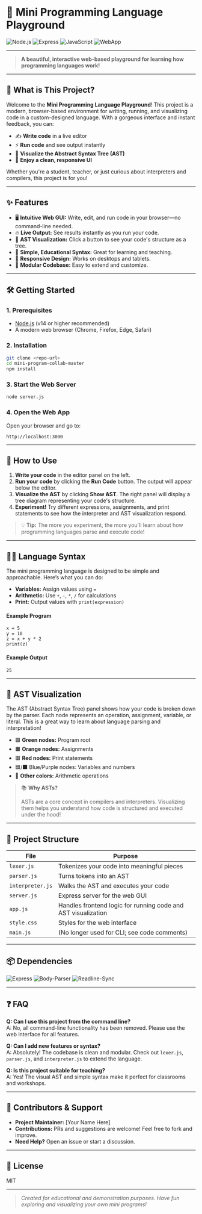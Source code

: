 # 🌟 Mini Programming Language Playground

![Node.js](https://img.shields.io/badge/Node.js-14%2B-green?logo=node.js)
![Express](https://img.shields.io/badge/Express-Web%20Server-lightgrey?logo=express)
![JavaScript](https://img.shields.io/badge/JavaScript-ES6%2B-yellow?logo=javascript)
![WebApp](https://img.shields.io/badge/Web%20App-HTML%2FCSS%2FJS-orange?logo=html5)

---

> **A beautiful, interactive web-based playground for learning how programming languages work!**

---

## 🚀 What is This Project?

Welcome to the **Mini Programming Language Playground**! This project is a modern, browser-based environment for writing, running, and visualizing code in a custom-designed language. With a gorgeous interface and instant feedback, you can:

- ✍️ **Write code** in a live editor
- ⚡ **Run code** and see output instantly
- 🌳 **Visualize the Abstract Syntax Tree (AST)**
- 🎨 **Enjoy a clean, responsive UI**

Whether you're a student, teacher, or just curious about interpreters and compilers, this project is for you!

---

## ✨ Features

- 🖥️ **Intuitive Web GUI:** Write, edit, and run code in your browser—no command-line needed.
- 🔥 **Live Output:** See results instantly as you run your code.
- 🌳 **AST Visualization:** Click a button to see your code's structure as a tree.
- 🎯 **Simple, Educational Syntax:** Great for learning and teaching.
- 📱 **Responsive Design:** Works on desktops and tablets.
- 🧩 **Modular Codebase:** Easy to extend and customize.

---

## 🛠️ Getting Started

### 1. Prerequisites
- [Node.js](https://nodejs.org/) (v14 or higher recommended)
- A modern web browser (Chrome, Firefox, Edge, Safari)

### 2. Installation
```bash
git clone <repo-url>
cd mini-program-collab-master
npm install
```

### 3. Start the Web Server
```bash
node server.js
```

### 4. Open the Web App
Open your browser and go to:
```
http://localhost:3000
```

---

## 📝 How to Use

1. **Write your code** in the editor panel on the left.
2. **Run your code** by clicking the **Run Code** button. The output will appear below the editor.
3. **Visualize the AST** by clicking **Show AST**. The right panel will display a tree diagram representing your code's structure.
4. **Experiment!** Try different expressions, assignments, and print statements to see how the interpreter and AST visualization respond.

> 💡 **Tip:** The more you experiment, the more you'll learn about how programming languages parse and execute code!

---

## 🧑‍💻 Language Syntax

The mini programming language is designed to be simple and approachable. Here’s what you can do:

- **Variables:** Assign values using `=`
- **Arithmetic:** Use `+`, `-`, `*`, `/` for calculations
- **Print:** Output values with `print(expression)`

#### Example Program
```plaintext
x = 5
y = 10
z = x + y * 2
print(z)
```

#### Example Output
```plaintext
25
```

---

## 🌳 AST Visualization

The AST (Abstract Syntax Tree) panel shows how your code is broken down by the parser. Each node represents an operation, assignment, variable, or literal. This is a great way to learn about language parsing and interpretation!

- 🟩 **Green nodes:** Program root
- 🟧 **Orange nodes:** Assignments
- 🟥 **Red nodes:** Print statements
- 🟦/**🟪** Blue/Purple nodes: Variables and numbers
- 🎨 **Other colors:** Arithmetic operations

> 📚 **Why ASTs?**
> 
> ASTs are a core concept in compilers and interpreters. Visualizing them helps you understand how code is structured and executed under the hood!

---

## 📁 Project Structure

| File            | Purpose                                      |
|-----------------|----------------------------------------------|
| `lexer.js`      | Tokenizes your code into meaningful pieces   |
| `parser.js`     | Turns tokens into an AST                     |
| `interpreter.js`| Walks the AST and executes your code         |
| `server.js`     | Express server for the web GUI               |
| `app.js`        | Handles frontend logic for running code and AST visualization |
| `style.css`     | Styles for the web interface                 |
| `main.js`       | (No longer used for CLI; see code comments)  |

---

## 📦 Dependencies

![Express](https://img.shields.io/badge/Express-5.x-lightgrey?logo=express)
![Body-Parser](https://img.shields.io/badge/body--parser-2.x-blue)
![Readline-Sync](https://img.shields.io/badge/readline--sync-1.x-yellow)

---

## ❓ FAQ

**Q: Can I use this project from the command line?**  
A: No, all command-line functionality has been removed. Please use the web interface for all features.

**Q: Can I add new features or syntax?**  
A: Absolutely! The codebase is clean and modular. Check out `lexer.js`, `parser.js`, and `interpreter.js` to extend the language.

**Q: Is this project suitable for teaching?**  
A: Yes! The visual AST and simple syntax make it perfect for classrooms and workshops.

---

## 🤝 Contributors & Support

- **Project Maintainer:** [Your Name Here]
- **Contributions:** PRs and suggestions are welcome! Feel free to fork and improve.
- **Need Help?** Open an issue or start a discussion.

---

## 📜 License

MIT

---

> *Created for educational and demonstration purposes. Have fun exploring and visualizing your own mini programs!* 
